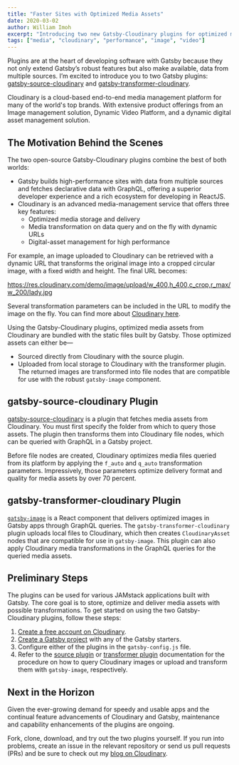 ```yaml
---
title: "Faster Sites with Optimized Media Assets"
date: 2020-03-02
author: William Imoh
excerpt: "Introducing two new Gatsby-Cloudinary plugins for optimized media management in Gatsby apps"
tags: ["media", "cloudinary", "performance", "image", "video"]
---
```


Plugins are at the heart of developing software with Gatsby because they not only extend Gatsby’s robust features but also make available, data from multiple sources. I’m excited to introduce you to two Gatsby plugins: [gatsby-source-cloudinary](/packages/gatsby-source-cloudinary/) and [gatsby-transformer-cloudinary](/packages/gatsby-transformer-cloudinary/).

Cloudinary is a cloud-based end-to-end media management platform for many of the world's top brands. With extensive product offerings from an Image management solution, Dynamic Video Platform, and a dynamic digital asset management solution.

## The Motivation Behind the Scenes

The two open-source Gatsby-Cloudinary plugins combine the best of both worlds:

- Gatsby builds high-performance sites with data from multiple sources and fetches declarative data with GraphQL, offering a superior developer experience and a rich ecosystem for developing in ReactJS.
- Cloudinary is an advanced media-management service that offers three key features:
  - Optimized media storage and delivery
  - Media transformation on data query and on the fly with dynamic URLs
  - Digital-asset management for high performance

For example, an image uploaded to Cloudinary can be retrieved with a dynamic URL that transforms the original image into a cropped circular image, with a fixed width and height. The final URL becomes:

https://res.cloudinary.com/demo/image/upload/w_400,h_400,c_crop,r_max/w_200/lady.jpg

Several transformation parameters can be included in the URL to modify the image on the fly. You can find more about [Cloudinary here](http://bit.ly/2GbkeT3).

Using the Gatsby-Cloudinary plugins, optimized media assets from Cloudinary are bundled with the static files built by Gatsby. Those optimized assets can either be—

- Sourced directly from Cloudinary with the source plugin.
- Uploaded from local storage to Cloudinary with the transformer plugin. The returned images are transformed into file nodes that are compatible for use with the robust `gatsby-image` component.

## gatsby-source-cloudinary Plugin

[gatsby-source-cloudinary](/packages/gatsby-source-cloudinary/) is a plugin that fetches media assets from Cloudinary. You must first specify the folder from which to query those assets. The plugin then transforms them into Cloudinary file nodes, which can be queried with GraphQL in a Gatsby project.

Before file nodes are created, Cloudinary optimizes media files queried from its platform by applying the `f_auto` and `q_auto` transformation parameters. Impressively, those parameters optimize delivery format and quality for media assets by over 70 percent.

## gatsby-transformer-cloudinary Plugin

[`gatsby-image`](/docs/using-gatsby-image/) is a React component that delivers optimized images in Gatsby apps through GraphQL queries. The `gatsby-transformer-cloudinary` plugin uploads local files to Cloudinary, which then creates `CloudinaryAsset` nodes that are compatible for use in `gatsby-image`. This plugin can also apply Cloudinary media transformations in the GraphQL queries for the queried media assets.

## Preliminary Steps

The plugins can be used for various JAMstack applications built with Gatsby. The core goal is to store, optimize and deliver media assets with possible transformations. To get started on using the two Gatsby-Cloudinary plugins, follow these steps:

1. [Create a free account on Cloudinary](http://bit.ly/2v3sy4N).
2. [Create a Gatsby project](/tutorial/) with any of the Gatsby starters.
3. Configure either of the plugins in the `gatsby-config.js` file.
4. Refer to the [source plugin](http://bit.ly/2NHVshC) or [transformer plugin](http://bit.ly/2sMqe1u) documentation for the procedure on how to query Cloudinary images or upload and transform them with `gatsby-image`, respectively.

## Next in the Horizon

Given the ever-growing demand for speedy and usable apps and the continual feature advancements of Cloudinary and Gatsby, maintenance and capability enhancements of the plugins are ongoing.

Fork, clone, download, and try out the two plugins yourself. If you run into problems, create an issue in the relevant repository or send us pull requests (PRs) and be sure to check out my [blog on Cloudinary](https://cloudinary.com/blog/introducing_cloudinary_s_gatsby_plugins).
